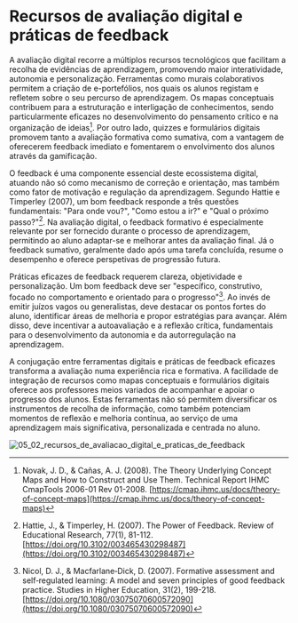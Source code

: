 # Recursos de avaliação digital e práticas de feedback

A avaliação digital recorre a múltiplos recursos tecnológicos que facilitam a recolha de evidências de aprendizagem, promovendo maior interatividade, autonomia e personalização. Ferramentas como murais colaborativos permitem a criação de e-portefólios, nos quais os alunos registam e refletem sobre o seu percurso de aprendizagem. Os mapas conceptuais contribuem para a estruturação e interligação de conhecimentos, sendo particularmente eficazes no desenvolvimento do pensamento crítico e na organização de ideias[^1]. Por outro lado, quizzes e formulários digitais promovem tanto a avaliação formativa como sumativa, com a vantagem de oferecerem feedback imediato e fomentarem o envolvimento dos alunos através da gamificação.

O feedback é uma componente essencial deste ecossistema digital, atuando não só como mecanismo de correção e orientação, mas também como fator de motivação e regulação da aprendizagem. Segundo Hattie e Timperley (2007), um bom feedback responde a três questões fundamentais: "Para onde vou?", "Como estou a ir?" e "Qual o próximo passo?"[^2]. Na avaliação digital, o feedback formativo é especialmente relevante por ser fornecido durante o processo de aprendizagem, permitindo ao aluno adaptar-se e melhorar antes da avaliação final. Já o feedback sumativo, geralmente dado após uma tarefa concluída, resume o desempenho e oferece perspetivas de progressão futura.

Práticas eficazes de feedback requerem clareza, objetividade e personalização. Um bom feedback deve ser "específico, construtivo, focado no comportamento e orientado para o progresso"[^3]. Ao invés de emitir juízos vagos ou generalistas, deve destacar os pontos fortes do aluno, identificar áreas de melhoria e propor estratégias para avançar. Além disso, deve incentivar a autoavaliação e a reflexão crítica, fundamentais para o desenvolvimento da autonomia e da autorregulação na aprendizagem.

A conjugação entre ferramentas digitais e práticas de feedback eficazes transforma a avaliação numa experiência rica e formativa. A facilidade de integração de recursos como mapas conceptuais e formulários digitais oferece aos professores meios variados de acompanhar e apoiar o progresso dos alunos. Estas ferramentas não só permitem diversificar os instrumentos de recolha de informação, como também potenciam momentos de reflexão e melhoria contínua, ao serviço de uma aprendizagem mais significativa, personalizada e centrada no aluno.

![05_02_recursos_de_avaliacao_digital_e_praticas_de_feedback](figures/05_02_recursos_de_avaliacao_digital_e_praticas_de_feedback.svg)

[^1]: Novak, J. D., & Cañas, A. J. (2008). The Theory Underlying Concept Maps and How to Construct and Use Them. Technical Report IHMC CmapTools 2006-01 Rev 01-2008. [https://cmap.ihmc.us/docs/theory-of-concept-maps](https://cmap.ihmc.us/docs/theory-of-concept-maps)

[^2]: Hattie, J., & Timperley, H. (2007). The Power of Feedback. Review of Educational Research, 77(1), 81-112. [https://doi.org/10.3102/003465430298487](https://doi.org/10.3102/003465430298487)

[^3]: Nicol, D. J., & Macfarlane‐Dick, D. (2007). Formative assessment and self‐regulated learning: A model and seven principles of good feedback practice. Studies in Higher Education, 31(2), 199-218. [https://doi.org/10.1080/03075070600572090](https://doi.org/10.1080/03075070600572090)
